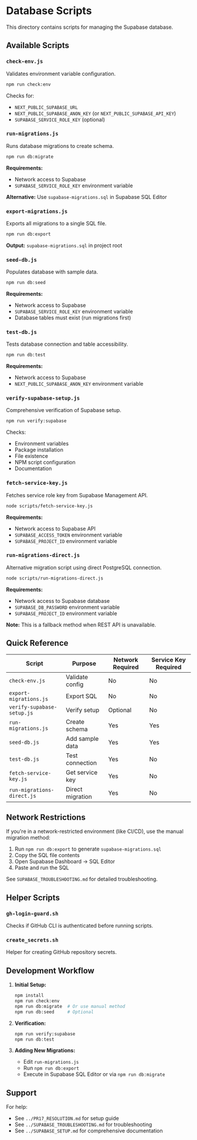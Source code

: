 # Database Scripts

This directory contains scripts for managing the Supabase database.

## Available Scripts

### `check-env.js`
Validates environment variable configuration.

```bash
npm run check:env
```

Checks for:
- `NEXT_PUBLIC_SUPABASE_URL`
- `NEXT_PUBLIC_SUPABASE_ANON_KEY` (or `NEXT_PUBLIC_SUPABASE_API_KEY`)
- `SUPABASE_SERVICE_ROLE_KEY` (optional)

### `run-migrations.js`
Runs database migrations to create schema.

```bash
npm run db:migrate
```

**Requirements:**
- Network access to Supabase
- `SUPABASE_SERVICE_ROLE_KEY` environment variable

**Alternative:** Use `supabase-migrations.sql` in Supabase SQL Editor

### `export-migrations.js`
Exports all migrations to a single SQL file.

```bash
npm run db:export
```

**Output:** `supabase-migrations.sql` in project root

### `seed-db.js`
Populates database with sample data.

```bash
npm run db:seed
```

**Requirements:**
- Network access to Supabase
- `SUPABASE_SERVICE_ROLE_KEY` environment variable
- Database tables must exist (run migrations first)

### `test-db.js`
Tests database connection and table accessibility.

```bash
npm run db:test
```

**Requirements:**
- Network access to Supabase
- `NEXT_PUBLIC_SUPABASE_ANON_KEY` environment variable

### `verify-supabase-setup.js`
Comprehensive verification of Supabase setup.

```bash
npm run verify:supabase
```

Checks:
- Environment variables
- Package installation
- File existence
- NPM script configuration
- Documentation

### `fetch-service-key.js`
Fetches service role key from Supabase Management API.

```bash
node scripts/fetch-service-key.js
```

**Requirements:**
- Network access to Supabase API
- `SUPABASE_ACCESS_TOKEN` environment variable
- `SUPABASE_PROJECT_ID` environment variable

### `run-migrations-direct.js`
Alternative migration script using direct PostgreSQL connection.

```bash
node scripts/run-migrations-direct.js
```

**Requirements:**
- Network access to Supabase database
- `SUPABASE_DB_PASSWORD` environment variable
- `SUPABASE_PROJECT_ID` environment variable

**Note:** This is a fallback method when REST API is unavailable.

## Quick Reference

| Script | Purpose | Network Required | Service Key Required |
|--------|---------|------------------|---------------------|
| `check-env.js` | Validate config | No | No |
| `export-migrations.js` | Export SQL | No | No |
| `verify-supabase-setup.js` | Verify setup | Optional | No |
| `run-migrations.js` | Create schema | Yes | Yes |
| `seed-db.js` | Add sample data | Yes | Yes |
| `test-db.js` | Test connection | Yes | No |
| `fetch-service-key.js` | Get service key | Yes | No |
| `run-migrations-direct.js` | Direct migration | Yes | No |

## Network Restrictions

If you're in a network-restricted environment (like CI/CD), use the manual migration method:

1. Run `npm run db:export` to generate `supabase-migrations.sql`
2. Copy the SQL file contents
3. Open Supabase Dashboard → SQL Editor
4. Paste and run the SQL

See `SUPABASE_TROUBLESHOOTING.md` for detailed troubleshooting.

## Helper Scripts

### `gh-login-guard.sh`
Checks if GitHub CLI is authenticated before running scripts.

### `create_secrets.sh`
Helper for creating GitHub repository secrets.

## Development Workflow

1. **Initial Setup:**
   ```bash
   npm install
   npm run check:env
   npm run db:migrate  # Or use manual method
   npm run db:seed     # Optional
   ```

2. **Verification:**
   ```bash
   npm run verify:supabase
   npm run db:test
   ```

3. **Adding New Migrations:**
   - Edit `run-migrations.js`
   - Run `npm run db:export`
   - Execute in Supabase SQL Editor or via `npm run db:migrate`

## Support

For help:
- See `../PR17_RESOLUTION.md` for setup guide
- See `../SUPABASE_TROUBLESHOOTING.md` for troubleshooting
- See `../SUPABASE_SETUP.md` for comprehensive documentation
